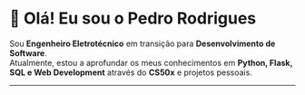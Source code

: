﻿# 👋 Olá! Eu sou o Pedro Rodrigues

Sou **Engenheiro Eletrotécnico** em transição para **Desenvolvimento de Software**.  
Atualmente, estou a aprofundar os meus conhecimentos em **Python, Flask, SQL e Web Development** através do **CS50x** e projetos pessoais.

---